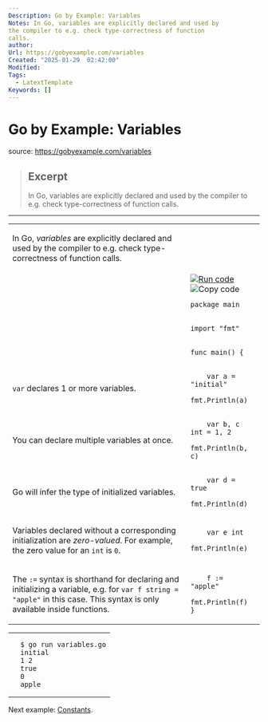 ```yaml
---
Description: Go by Example: Variables
Notes: In Go, variables are explicitly declared and used by
the compiler to e.g. check type-correctness of function
calls.
author: 
Url: https://gobyexample.com/variables
Created: "2025-01-29  02:42:00"
Modified: 
Tags:
  - LatextTemplate
Keywords: []
---
```


# Go by Example: Variables

source: https://gobyexample.com/variables

> ## Excerpt
> In Go, variables are explicitly declared and used by
the compiler to e.g. check type-correctness of function
calls.

---
<table><tbody><tr><td><p>In Go, <em>variables</em> are explicitly declared and used by the compiler to e.g. check type-correctness of function calls.</p></td><td></td></tr><tr><td></td><td><a href="https://go.dev/play/p/N5rWndIliJW"><img title="Run code" src="https://gobyexample.com/play.png"></a><img title="Copy code" src="https://gobyexample.com/clipboard.png"><pre><code><span><span><span>package</span> <span>main</span></span></span></code></pre></td></tr><tr><td></td><td><pre><code><span><span><span>import</span> <span>"fmt"</span></span></span></code></pre></td></tr><tr><td></td><td><pre><code><span><span><span>func</span> <span>main</span><span>()</span> <span>{</span></span></span></code></pre></td></tr><tr><td><p><code>var</code> declares 1 or more variables.</p></td><td><pre><code><span><span>    <span>var</span> <span>a</span> <span>=</span> <span>"initial"</span>
</span></span><span><span>    <span>fmt</span><span>.</span><span>Println</span><span>(</span><span>a</span><span>)</span></span></span></code></pre></td></tr><tr><td><p>You can declare multiple variables at once.</p></td><td><pre><code><span><span>    <span>var</span> <span>b</span><span>,</span> <span>c</span> <span>int</span> <span>=</span> <span>1</span><span>,</span> <span>2</span>
</span></span><span><span>    <span>fmt</span><span>.</span><span>Println</span><span>(</span><span>b</span><span>,</span> <span>c</span><span>)</span></span></span></code></pre></td></tr><tr><td><p>Go will infer the type of initialized variables.</p></td><td><pre><code><span><span>    <span>var</span> <span>d</span> <span>=</span> <span>true</span>
</span></span><span><span>    <span>fmt</span><span>.</span><span>Println</span><span>(</span><span>d</span><span>)</span></span></span></code></pre></td></tr><tr><td><p>Variables declared without a corresponding initialization are <em>zero-valued</em>. For example, the zero value for an <code>int</code> is <code>0</code>.</p></td><td><pre><code><span><span>    <span>var</span> <span>e</span> <span>int</span>
</span></span><span><span>    <span>fmt</span><span>.</span><span>Println</span><span>(</span><span>e</span><span>)</span></span></span></code></pre></td></tr><tr><td><p>The <code>:=</code> syntax is shorthand for declaring and initializing a variable, e.g. for <code>var f string = "apple"</code> in this case. This syntax is only available inside functions.</p></td><td><pre><code><span><span>    <span>f</span> <span>:=</span> <span>"apple"</span>
</span></span><span><span>    <span>fmt</span><span>.</span><span>Println</span><span>(</span><span>f</span><span>)</span>
</span></span><span><span><span>}</span></span></span></code></pre></td></tr></tbody></table>

<table><tbody><tr><td></td><td><pre><code><span><span><span>$</span> go run variables.go
</span></span><span><span><span>initial
</span></span></span><span><span><span>1 2
</span></span></span><span><span><span>true
</span></span></span><span><span><span>0
</span></span></span><span><span><span>apple</span></span></span></code></pre></td></tr></tbody></table>

Next example: [Constants](https://gobyexample.com/constants).
